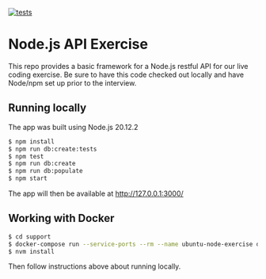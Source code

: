 [![tests](https://github.com/quaelin/node_api_exercise/actions/workflows/tests.yml/badge.svg)](https://github.com/quaelin/node_api_exercise/actions/workflows/tests.yml)

# Node.js API Exercise

This repo provides a basic framework for a Node.js restful API for our live
coding exercise. Be sure to have this code checked out locally and have Node/npm
set up prior to the interview.

## Running locally

The app was built using Node.js 20.12.2

```sh
$ npm install
$ npm run db:create:tests
$ npm test
$ npm run db:create
$ npm run db:populate
$ npm start
```

The app will then be available at http://127.0.0.1:3000/

## Working with Docker


```sh
$ cd support
$ docker-compose run --service-ports --rm --name ubuntu-node-exercise dev bash
$ nvm install
```

Then follow instructions above about running locally.